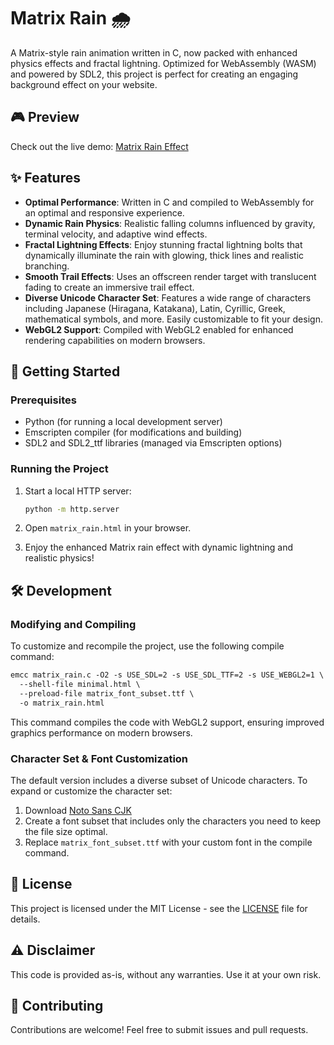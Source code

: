 # Matrix Rain 🌧

A Matrix-style rain animation written in C, now packed with enhanced physics effects and fractal lightning. Optimized for WebAssembly (WASM) and powered by SDL2, this project is perfect for creating an engaging background effect on your website.

## 🎮 Preview

Check out the live demo: [Matrix Rain Effect](https://matrix-rain-d7z.pages.dev/matrix_rain)

## ✨ Features

- **Optimal Performance**: Written in C and compiled to WebAssembly for an optimal and responsive experience.
- **Dynamic Rain Physics**: Realistic falling columns influenced by gravity, terminal velocity, and adaptive wind effects.
- **Fractal Lightning Effects**: Enjoy stunning fractal lightning bolts that dynamically illuminate the rain with glowing, thick lines and realistic branching.
- **Smooth Trail Effects**: Uses an offscreen render target with translucent fading to create an immersive trail effect.
- **Diverse Unicode Character Set**: Features a wide range of characters including Japanese (Hiragana, Katakana), Latin, Cyrillic, Greek, mathematical symbols, and more. Easily customizable to fit your design.
- **WebGL2 Support**: Compiled with WebGL2 enabled for enhanced rendering capabilities on modern browsers.

## 🚀 Getting Started

### Prerequisites

- Python (for running a local development server)
- Emscripten compiler (for modifications and building)
- SDL2 and SDL2_ttf libraries (managed via Emscripten options)

### Running the Project

1. Start a local HTTP server:
   ```bash
   python -m http.server
   ```

2. Open `matrix_rain.html` in your browser.
3. Enjoy the enhanced Matrix rain effect with dynamic lightning and realistic physics!

## 🛠 Development

### Modifying and Compiling

To customize and recompile the project, use the following compile command:

```sh:README.md
emcc matrix_rain.c -O2 -s USE_SDL=2 -s USE_SDL_TTF=2 -s USE_WEBGL2=1 \
  --shell-file minimal.html \
  --preload-file matrix_font_subset.ttf \
  -o matrix_rain.html
```

This command compiles the code with WebGL2 support, ensuring improved graphics performance on modern browsers.

### Character Set & Font Customization

The default version includes a diverse subset of Unicode characters. To expand or customize the character set:

1. Download [Noto Sans CJK](https://github.com/googlefonts/noto-cjk/raw/main/Sans/Variable/OTC/NotoSansMonoCJK-VF.ttf.ttc)
2. Create a font subset that includes only the characters you need to keep the file size optimal.
3. Replace `matrix_font_subset.ttf` with your custom font in the compile command.

## 📝 License

This project is licensed under the MIT License - see the [LICENSE](LICENSE) file for details.

## ⚠️ Disclaimer

This code is provided as-is, without any warranties. Use it at your own risk.

## 🤝 Contributing

Contributions are welcome! Feel free to submit issues and pull requests.